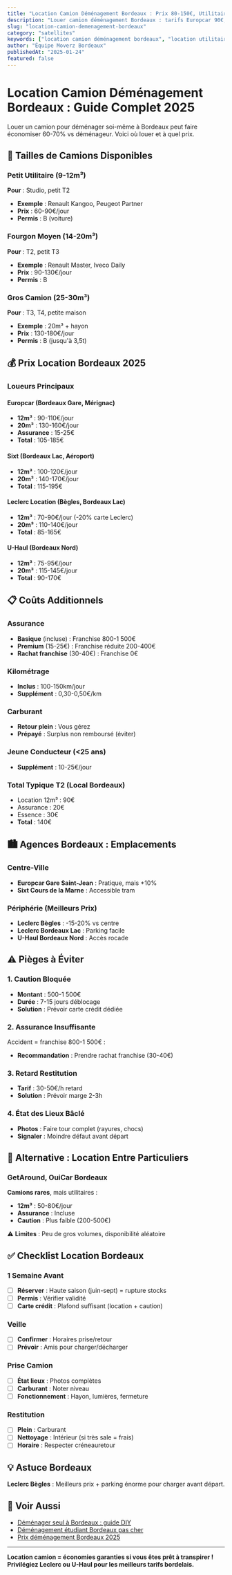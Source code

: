 ```yaml
---
title: "Location Camion Déménagement Bordeaux : Prix 80-150€, Utilitaires 2025"
description: "Louer camion déménagement Bordeaux : tarifs Europcar 90€, Leclerc 70€, Sixt 110€. Utilitaires 12-20m³, permis B, assurance. Comparatif loueurs."
slug: "location-camion-demenagement-bordeaux"
category: "satellites"
keywords: ["location camion déménagement bordeaux", "location utilitaire bordeaux", "louer camion bordeaux", "location véhicule déménagement", "europcar bordeaux"]
author: "Équipe Moverz Bordeaux"
publishedAt: "2025-01-24"
featured: false
---
```


# Location Camion Déménagement Bordeaux : Guide Complet 2025

Louer un camion pour déménager soi-même à Bordeaux peut faire économiser 60-70% vs déménageur. Voici où louer et à quel prix.

## 🚛 Tailles de Camions Disponibles

### Petit Utilitaire (9-12m³)
**Pour** : Studio, petit T2
- **Exemple** : Renault Kangoo, Peugeot Partner
- **Prix** : 60-90€/jour
- **Permis** : B (voiture)

### Fourgon Moyen (14-20m³)
**Pour** : T2, petit T3
- **Exemple** : Renault Master, Iveco Daily
- **Prix** : 90-130€/jour
- **Permis** : B

### Gros Camion (25-30m³)
**Pour** : T3, T4, petite maison
- **Exemple** : 20m³ + hayon
- **Prix** : 130-180€/jour
- **Permis** : B (jusqu'à 3,5t)

## 💰 Prix Location Bordeaux 2025

### Loueurs Principaux

#### Europcar (Bordeaux Gare, Mérignac)
- **12m³** : 90-110€/jour
- **20m³** : 130-160€/jour
- **Assurance** : 15-25€
- **Total** : 105-185€

#### Sixt (Bordeaux Lac, Aéroport)
- **12m³** : 100-120€/jour
- **20m³** : 140-170€/jour
- **Total** : 115-195€

#### Leclerc Location (Bègles, Bordeaux Lac)
- **12m³** : 70-90€/jour (-20% carte Leclerc)
- **20m³** : 110-140€/jour
- **Total** : 85-165€

#### U-Haul (Bordeaux Nord)
- **12m³** : 75-95€/jour
- **20m³** : 115-145€/jour
- **Total** : 90-170€

## 📋 Coûts Additionnels

### Assurance
- **Basique** (incluse) : Franchise 800-1 500€
- **Premium** (15-25€) : Franchise réduite 200-400€
- **Rachat franchise** (30-40€) : Franchise 0€

### Kilométrage
- **Inclus** : 100-150km/jour
- **Supplément** : 0,30-0,50€/km

### Carburant
- **Retour plein** : Vous gérez
- **Prépayé** : Surplus non remboursé (éviter)

### Jeune Conducteur (<25 ans)
- **Supplément** : 10-25€/jour

### Total Typique T2 (Local Bordeaux)
- Location 12m³ : 90€
- Assurance : 20€
- Essence : 30€
- **Total** : 140€

## 🏙️ Agences Bordeaux : Emplacements

### Centre-Ville
- **Europcar Gare Saint-Jean** : Pratique, mais +10%
- **Sixt Cours de la Marne** : Accessible tram

### Périphérie (Meilleurs Prix)
- **Leclerc Bègles** : -15-20% vs centre
- **Leclerc Bordeaux Lac** : Parking facile
- **U-Haul Bordeaux Nord** : Accès rocade

## ⚠️ Pièges à Éviter

### 1. Caution Bloquée
- **Montant** : 500-1 500€
- **Durée** : 7-15 jours déblocage
- **Solution** : Prévoir carte crédit dédiée

### 2. Assurance Insuffisante
Accident = franchise 800-1 500€ :
- **Recommandation** : Prendre rachat franchise (30-40€)

### 3. Retard Restitution
- **Tarif** : 30-50€/h retard
- **Solution** : Prévoir marge 2-3h

### 4. État des Lieux Bâclé
- **Photos** : Faire tour complet (rayures, chocs)
- **Signaler** : Moindre défaut avant départ

## 🎯 Alternative : Location Entre Particuliers

### GetAround, OuiCar Bordeaux
**Camions rares**, mais utilitaires :
- **12m³** : 50-80€/jour
- **Assurance** : Incluse
- **Caution** : Plus faible (200-500€)

⚠️ **Limites** : Peu de gros volumes, disponibilité aléatoire

## ✅ Checklist Location Bordeaux

### 1 Semaine Avant
- [ ] **Réserver** : Haute saison (juin-sept) = rupture stocks
- [ ] **Permis** : Vérifier validité
- [ ] **Carte crédit** : Plafond suffisant (location + caution)

### Veille
- [ ] **Confirmer** : Horaires prise/retour
- [ ] **Prévoir** : Amis pour charger/décharger

### Prise Camion
- [ ] **État lieux** : Photos complètes
- [ ] **Carburant** : Noter niveau
- [ ] **Fonctionnement** : Hayon, lumières, fermeture

### Restitution
- [ ] **Plein** : Carburant
- [ ] **Nettoyage** : Intérieur (si très sale = frais)
- [ ] **Horaire** : Respecter créneauretour

## 💡 Astuce Bordeaux

**Leclerc Bègles** : Meilleurs prix + parking énorme pour charger avant départ.

## 🔗 Voir Aussi

- [Déménager seul à Bordeaux : guide DIY](/blog/satellites/demenager-seul-bordeaux-conseils)
- [Déménagement étudiant Bordeaux pas cher](/blog/satellites/demenagement-etudiant-bordeaux-pas-cher)
- [Prix déménagement Bordeaux 2025](/blog/satellites/prix-demenagement-bordeaux-2025)

---

**Location camion = économies garanties si vous êtes prêt à transpirer ! Privilégiez Leclerc ou U-Haul pour les meilleurs tarifs bordelais.**

